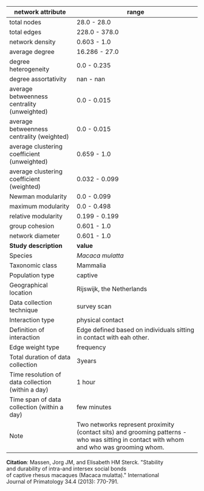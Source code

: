 network attribute|range
---|---
total nodes|28.0 - 28.0
total edges|228.0 - 378.0
network density|0.603 - 1.0
average degree|16.286 - 27.0
degree heterogeneity|0.0 - 0.235
degree assortativity|nan - nan
average betweenness centrality (unweighted)|0.0 - 0.015
average betweenness centrality (weighted)|0.0 - 0.015
average clustering coefficient (unweighted)|0.659 - 1.0
average clustering coefficient (weighted)|0.032 - 0.099
Newman modularity|0.0 - 0.099
maximum modularity|0.0 - 0.498
relative modularity|0.199 - 0.199
group cohesion|0.601 - 1.0
network diameter|0.601 - 1.0
**Study description**|**value**
Species|*Macaca mulatta*
Taxonomic class|Mammalia
Population type|captive
Geographical location|Rijswijk, the Netherlands
Data collection technique|survey scan
Interaction type|physical contact
Definition of interaction|Edge defined based on individuals sitting in contact with eah other.
Edge weight type|frequency
Total duration of data collection|3years
Time resolution of data collection (within a day)|1 hour
Time span of data collection (within a day)|few minutes
Note|Two networks represent proximity (contact sits) and grooming patterns - who was sitting in contact with whom and who was grooming whom.
**Citation**: Massen, Jorg JM, and Elisabeth HM Sterck. "Stability <br> and durability of intra-and intersex social bonds <br> of captive rhesus macaques (Macaca mulatta)." International <br> Journal of Primatology 34.4 (2013): 770-791.
